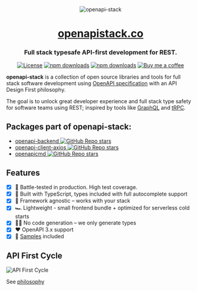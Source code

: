 <div align="center">
<img alt="openapi-stack" src="./static/img/header.png" style="max-width:50rem">
<h1><a href="https://openapistack.co">openapistack.co</a></h1>
<h3>Full stack typesafe API-first development for REST.</h3>

[![License](http://img.shields.io/:license-mit-blue.svg)](https://github.com/openapistack/docs/blob/master/LICENSE)
[![npm downloads](https://img.shields.io/npm/dw/openapi-backend)](https://www.npmjs.com/package/openapi-backend)
[![npm downloads](https://img.shields.io/npm/dw/openapi-client-axios)](https://www.npmjs.com/package/openapi-client-axios)
[![Buy me a coffee](https://img.shields.io/badge/donate-buy%20me%20a%20coffee-orange)](https://buymeacoff.ee/anttiviljami)

</div>

**openapi-stack** is a collection of open source libraries and tools for full stack software development using [OpenAPI specification](https://www.openapis.org/) with an API Design First philosophy.

The goal is to unlock great developer experience and full stack type safety for software teams using REST; inspired by tools like [GraphQL](https://graphql.org/) and [tRPC](https://trpc.io).

## Packages part of openapi-stack:

- [openapi-backend ![GitHub Repo stars](https://img.shields.io/github/stars/openapistack/openapi-backend?style=social)](https://github.com/openapistack/openapi-backend)
- [openapi-client-axios ![GitHub Repo stars](https://img.shields.io/github/stars/openapistack/openapi-client-axios?style=social)](https://github.com/openapistack/openapi-client-axios)
- [openapicmd ![GitHub Repo stars](https://img.shields.io/github/stars/openapistack/openapicmd?style=social)](https://github.com/openapistack/openapicmd)

## Features

- [x] 🚀 Battle-tested in production. High test coverage.
- [x] 🤝 Built with TypeScript, types included with full autocomplete support
- [x] 🥃 Framework agnostic – works with your stack
- [x] 🏎 Lightweight - small frontend bundle + optimized for serverless cold starts
- [x] 🧙‍♂️ No code generation – we only generate types
- [x] ❤️ OpenAPI 3.x support
- [x] 👀 [Samples](https://openapistack.co/docs/examples/boilerplate/) included

## API First Cycle

![API First Cycle](./static/img/openapi-stack.drawio.png)

See [philosophy](https://openapistack.co/docs/api-first)
